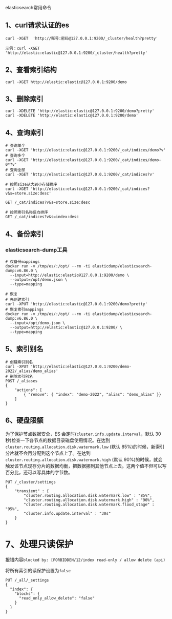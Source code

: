 elasticsearch常用命令

## 1、curl请求认证的es

```shell
curl -XGET  'http://账号:密码@127.0.0.1:9200/_cluster/health?pretty'

示例：curl -XGET  'http://elastic:elastic@127.0.0.1:9200/_cluster/health?pretty'
```

## 2、查看索引结构

```shell
curl -XGET http://elastic:elastic@127.0.0.1:9200/demo
```

## 3、删除索引

```shell
curl -XDELETE 'http://elastic:elastic@127.0.0.1:9200/demo?pretty'
curl -XDELETE 'http://elastic:elastic@127.0.0.1:9200/demo'
```

## 4、查询索引

```shell
# 查询单个
curl -XGET 'http://elastic:elastic@127.0.0.1:9200/_cat/indices/demo?v'
# 查询多个
curl -XGET 'http://elastic:elastic@127.0.0.1:9200/_cat/indices/demo-0*?v'
# 查询全部
curl -XGET 'http://elastic:elastic@127.0.0.1:9200/_cat/indices?v'
```

```shell
# 按照size从大到小存储排序
curl -XGET 'http://elastic:elastic@127.0.0.1:9200/_cat/indices?v&s=store.size:desc'

GET /_cat/indices?v&s=store.size:desc

# 按照索引名称反向排序
GET /_cat/indices?v&s=index:desc
```

## 4、备份索引

### elasticsearch-dump工具

```shell
# 仅备份mappings
docker run -v /tmp/es/:/opt/ --rm -ti elasticdump/elasticsearch-dump:v6.86.0 \
  --input=http://elastic:elastic@127.0.0.1:9200/demo \
  --output=/opt/demo.json \
  --type=mapping
```

```shell
# 恢复
# 先创建索引
curl -XPUT 'http://elastic:elastic@127.0.0.1:9200/demo?pretty'
# 恢复索引mappings
docker run -v /tmp/es/:/opt/ --rm -ti elasticdump/elasticsearch-dump:v6.86.0 \
  --input=/opt/demo.json \
  --output=http://elastic:elastic@127.0.0.1:9200/ \
  --type=mapping
```

## 5、索引别名

```shell
# 创建索引别名
curl -XPUT 'http://elastic:elastic@127.0.0.1:9200/demo-2022/_alias/demo_alias'
# 删除索引别名
POST /_aliases
{
    "actions": [
        { "remove": { "index": "demo-2022", "alias": "demo_alias" }}
    ]
}
```

## 6、硬盘限额

为了保护节点数据安全，ES 会定时(`cluster.info.update.interval`，默认 30 秒)检查一下各节点的数据目录磁盘使用情况。在达到 `cluster.routing.allocation.disk.watermark.low` (默认 85%)的时候，新索引分片就不会再分配到这个节点上了。在达到 `cluster.routing.allocation.disk.watermark.high` (默认 90%)的时候，就会触发该节点现存分片的数据均衡，把数据挪到其他节点上去。这两个值不但可以写百分比，还可以写具体的字节数。

```shell
PUT /_cluster/settings
{
    "transient" : {
        "cluster.routing.allocation.disk.watermark.low" : "85%",
        "cluster.routing.allocation.disk.watermark.high" : "90%",
        "cluster.routing.allocation.disk.watermark.flood_stage" : "95%",
        "cluster.info.update.interval" : "30s"
    }
}
```

# 7、处理只读保护

报错内容`blocked by: [FORBIDDEN/12/index read-only / allow delete (api)`

将所有索引的读保护设置为`false`

```shell
PUT /_all/_settings
{
  "index": {
    "blocks": {
      "read_only_allow_delete": "false"
    }
  }
}
```





